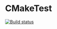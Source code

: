 # CMakeTest
[![Build status](https://ci.appveyor.com/api/projects/status/hpea8x8nnkx65v4q?svg=true)](https://ci.appveyor.com/project/ShuppaArtemii/cmaketest)
